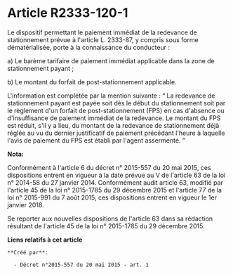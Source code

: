 # Article R2333-120-1

Le dispositif permettant le paiement immédiat de la redevance de stationnement prévue à l'article L. 2333-87, y compris sous
forme dématérialisée, porte à la connaissance du conducteur : 

a) Le barème tarifaire de paiement immédiat applicable dans la zone de stationnement payant ; 

b) Le montant du forfait de post-stationnement applicable. 

L'information est complétée par la mention suivante : “ La redevance de stationnement payant est payée soit dès le début du
stationnement soit par le règlement d'un forfait de post-stationnement (FPS) en cas d'absence ou d'insuffisance de paiement
immédiat de la redevance. Le montant du FPS est réduit, s'il y a lieu, du montant de la redevance de stationnement déjà
réglée au vu du dernier justificatif de paiement précédant l'heure à laquelle l'avis de paiement du FPS est établi par
l'agent assermenté. ”

**Nota:**

Conformément à l'article 6 du décret n° 2015-557 du 20 mai 2015, ces dispositions entrent en vigueur à la date prévue au V de
l'article 63 de la loi n° 2014-58 du 27 janvier 2014. Conformément audit article 63, modifié par l'article 45 de la loi n°
2015-1785 du 29 décembre 2015 et l'article 77 de la loi n° 2015-991 du 7 août 2015, ces dispositions entrent en vigueur le
1er janvier 2018. 

Se reporter aux nouvelles dispositions de l'article 63 dans sa rédaction résultant de l'article 45 de la loi n° 2015-1785 du
29 décembre  2015.

**Liens relatifs à cet article**

	**Créé par**:

	  - Décret n°2015-557 du 20 mai 2015 - art. 1
